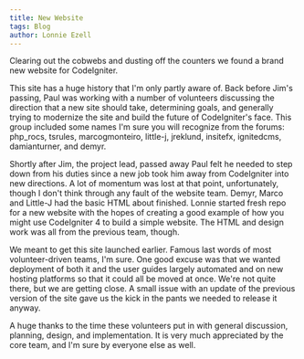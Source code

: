 ```yaml
---
title: New Website
tags: Blog
author: Lonnie Ezell
---
```


Clearing out the cobwebs and dusting off the counters we found a brand new website for CodeIgniter.

This site has a huge history that I'm only partly aware of. Back before Jim's passing, Paul was working
with a number of volunteers discussing the direction that a new site should take, determining goals, and generally
trying to modernize the site and build the future of CodeIgniter's face. This group included some names I'm
sure you will recognize from the forums: php_rocs, tsrules, marcogmonteiro, little-j, jreklund, insitefx, ignitedcms,
damianturner, and demyr.

Shortly after Jim, the project lead, passed away Paul felt he needed to step down from his duties since a new job
took him away from CodeIgniter into new directions. A lot of momentum was lost at that point, unfortunately, though
I don't think through any fault of the website team. Demyr, Marco and Little-J had the basic HTML about finished.
Lonnie started  fresh repo for a new website with the hopes of creating a good example of how you might use CodeIgniter 4
to build a simple website. The HTML and design work was all from the previous team, though.

We meant to get this site launched earlier. Famous last words of most volunteer-driven teams, I'm sure. One good
excuse was that we wanted deployment of both it and the user guides largely automated and on new hosting platforms
so that it could all be moved at once. We're not quite there, but we are getting close. A small issue with an update
of the previous version of the site gave us the kick in the pants we needed to release it anyway.

A huge thanks to the time these volunteers put in with general discussion, planning, design, and implementation.
It is very much appreciated by the core team, and I'm sure by everyone else as well.
